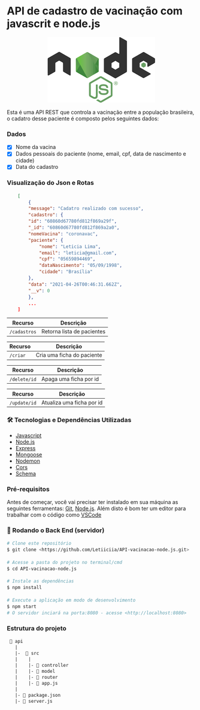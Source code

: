 # API de cadastro de vacinação com javascrit e node.js<br>
<p align="center">
<img src="https://github.com/Letiiciia/API-vacinacao-node.js/blob/master/img/logo.png"/>
</p>

Esta é uma API REST que controla a vacinação entre a população brasileira, o cadatro desse paciente é composto pelos seguintes dados:<br>
### Dados

- [x] Nome da vacina
- [x] Dados pessoais do paciente (nome, email, cpf, data de nascimento e cidade)
- [x] Data do cadastro

### Visualização do Json e Rotas
```json
    [
        {
        "message": "Cadatro realizado com sucesso",
        "cadastro": {
        "id": "60860d67780fd812f869a29f",
        "_id": "60860d67780fd812f869a2a0",
        "nomeVacina": "coronavac",
        "paciente": {
            "nome": "Leticia Lima",
            "email": "leticia@gmail.com",
            "cpf": "05659894469",
            "dataNascimento": "05/09/1998",
            "cidade": "Brasília"
        },
        "data": "2021-04-26T00:46:31.662Z",
        "__v": 0
        }, 
        ...
    ] 
```
| Recurso | Descrição |
| --- | --- |
| `/cadastros` | Retorna lista de pacientes|

| Recurso | Descrição |
| --- | --- |
| `/criar` | Cria uma ficha do paciente    |

| Recurso | Descrição |
| --- | --- |
| `/delete/id` | Apaga uma ficha por id    |

| Recurso | Descrição |
| --- | --- |
| `/update/id` | Atualiza uma ficha por id|
### 🛠 Tecnologias e Dependências Utilizadas

- [Javascript](https://developer.mozilla.org/pt-BR/docs/Web/JavaScript)
- [Node.js](https://nodejs.org/en/)
- [Express](https://expressjs.com/pt-br/)
- [Mongoose](https://mongoosejs.com/docs/api.html)
- [Nodemon](https://nodemon.io/)
- [Cors](https://www.npmjs.com/package/cors)
- [Schema](https://schema.org/docs/documents.html)
### Pré-requisitos

Antes de começar, você vai precisar ter instalado em sua máquina as seguintes ferramentas:
[Git](https://git-scm.com), [Node.js](https://nodejs.org/en/). 
Além disto é bom ter um editor para trabalhar com o código como [VSCode](https://code.visualstudio.com/)

### 🎲 Rodando o Back End (servidor)

```bash
# Clone este repositório
$ git clone <https://github.com/Letiiciia/API-vacinacao-node.js.git>

# Acesse a pasta do projeto no terminal/cmd
$ cd API-vacinacao-node.js

# Instale as dependências
$ npm install

# Execute a aplicação em modo de desenvolvimento
$ npm start
# O servidor inciará na porta:8080 - acesse <http://localhost:8080>
```
### Estrutura do projeto


```
 📁 api
   |
   |-  📁 src
   |    |  
   |    |- 📁 controller
   |    |- 📁 model
   |    |- 📁 router
   |    |- 📄 app.js
   |
   |- 📄 package.json 
   |- 📄 server.js
```
